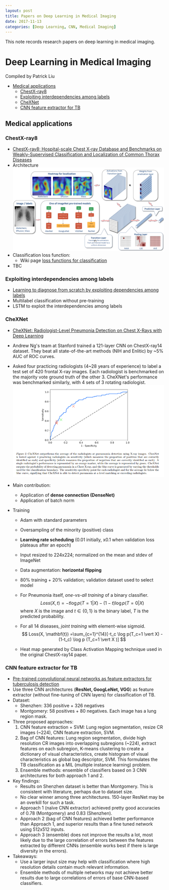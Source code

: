 ```yaml
---
layout: post
title: Papers on Deep Learning in Medical Imaging 
date: 2017-11-13
categories: [Deep Learning, CNN, Medical Imaging]
---
```


This note records research papers on deep learning in medical imaging. 
<!-- break -->

# Deep Learning in Medical Imaging

Compiled by Patrick Liu 

<!-- vim-markdown-toc GFM -->

* [Medical applications](#medical-applications)
    * [ChestX-ray8](#chestx-ray8)
    * [Exploiting interdependencies among labels](#exploiting-interdependencies-among-labels)
    * [CheXNet](#chexnet)
    * [CNN feature extractor for TB](#cnn-feature-extractor-for-tb)

<!-- vim-markdown-toc -->



## Medical applications
### ChestX-ray8

- [ChestX-ray8: Hospital-scale Chest X-ray Database and Benchmarks on Weakly-Supervised Classification and Localization of Common Thorax Diseases](https://arxiv.org/abs/1705.02315)
- Architecture
  ![](../images/chestxray8_arch.png)
- Classification loss function:
  - Wiki page [loss functions for classification](https://en.wikipedia.org/wiki/Loss_functions_for_classification)
- TBC


### Exploiting interdependencies among labels

- [Learning to diagnose from scratch by exploiting dependencies among labels](https://arxiv.org/abs/1710.10501)
- Multilabel classification without pre-training
- LSTM to exploit the interdependencies among labels



### CheXNet

- [CheXNet: Radiologist-Level Pneumonia Detection on Chest X-Rays with Deep Learning](https://arxiv.org/abs/1711.05225)

- Andrew Ng's team at Stanford trained a 121-layer CNN on ChestX-ray14 dataset. They beat all state-of-the-art methods (NIH and Enlitic) by ~5% AUC of ROC curves. 

- Asked four practicing radiologists (4~28 years of experience) to label a test set of 420 frontal X-ray images. Each radiologist is benchmarked on the majority vote ground truth of the other 3. CheXNet's performance was benchmarked similarly, with 4 sets of 3 rotating radiologist. 
  ![](../images/chexnet_roc.png)

- Main contribution: 
  - Application of **dense connection (DenseNet)**
  - Application of batch norm

- Training
  - Adam with standard parameters
  - Oversampling of the minority (positive) class
  - **Learning rate scheduling** (0.01 initially, x0.1 when validation loss plateaus after an epoch)
  - Input resized to 224x224; normalized on the mean and stdev of ImageNet
  - Data augmentation: **horizontal flipping**
  - 80% training + 20% validation; validation dataset used to select model 
  - For Pneumonia itself, *one-vs-all training* of a binary classifier.
    $$
    Loss (X, t)  = -t \log p(T=1 \vert X) - (1-t) \log p (T=0 \vert X)
    $$
    where $X$ is the image and $t \in \{0, 1\}$ is the binary label, $T$ is the predicted probability. 
  - For all 14 diseases, *joint training* with element-wise sigmoid. 
    $$
    Loss(X, \mathbf{t}) =\sum_{c=1}^{14}[-t_c \log p(T_c=1 \vert X) - (1-t_c) \log p (T_c=1 \vert X )]
    $$
    
  - Heat map generated by Class Activation Mapping technique used in the original ChestX-ray14 paper.
  
### CNN feature extractor for TB
- [Pre-trained convolutional neural networks as feature extractors for tuberculosis detection](http://www.sciencedirect.com/science/article/pii/S0010482517302548)
- Use three CNN architectures (**ResNet, GoogLeNet, VGG**) as feature extractor (without fine-tuning of CNN layers) for classification of TB.
- Dataset: 
  - Shenzhen: 336 positive + 326 negatives
  - Montgomery: 58 positives + 80 negatives. Each image has a lung region mask.
- Three proposed approaches:
  1. CNN feature extraction + SVM: Lung region segmentation, resize CR images (~224), CNN feature extraction, SVM. 
  2. Bag of CNN features: Lung region segmentation, divide high resolution CR images into overlapping subregions (~224), extract features on each subregion, K-means clustering to create a dictionary of visual characteristics, create histogram of visual characteristics as global bag descriptor, SVM. This formulates the TB classification as a MIL (multiple instance learning) problem.
  3. Ensemble methods: ensemble of classifiers based on 3 CNN architectures for both approach 1 and 2. 
- Key findings:
  - Results on Shenzhen dataset is better than Montgomery. This is consistent with literature, perhaps due to dataset size. 
  - No clear winner among three architectures. 150-layer ResNet may be an overkill for such a task.
  - Approach 1 (naïve CNN extractor) achieved pretty good accuracies of 0.78 (Montgomery) and 0.83 (Shenzhen).
  - Approach 2 (bag of CNN features) achieved better performance than Approach 1, and superior results than a fine tuned network using 512x512 inputs. 
  - Approach 3 (ensemble) does not improve the results a lot, most likely due to the large correlation of errors between the features extracted by different CNNs (ensemble works best if there is large diversity in the errors).
- Takeaways: 
  - Use a larger input size may help with classification where high resolution details contain much relevant information.
  - Ensemble methods of multiple networks may not achieve better results due to large correlations of errors of base CNN-based classifiers.
